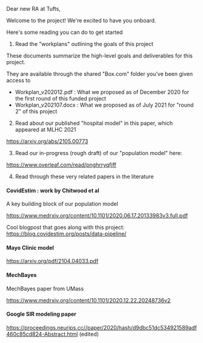 Dear new RA at Tufts,

Welcome to the project! We're excited to have you onboard.

Here's some reading you can do to get started

1) Read the "workplans" outlining the goals of this project

These documents summarize the high-level goals and deliverables for this project.

They are available through the shared "Box.com" folder you've been given access to

- Workplan_v202012.pdf : What we proposed as of December 2020 for the first round of this funded project
- Workplan_v202107.docx : What we proposed as of July 2021 for "round 2" of this project

2) Read about our published "hospital model" in this paper, which appeared at MLHC 2021

https://arxiv.org/abs/2105.00773


3) Read our in-progress (rough draft) of our "population model" here:

https://www.overleaf.com/read/pnghrryqfjff

4) Read through these very related papers in the literature

#### CovidEstim : work by Chitwood et al 

A key building block of our population model

https://www.medrxiv.org/content/10.1101/2020.06.17.20133983v3.full.pdf

Cool blogpost that goes along with this project:
https://blog.covidestim.org/posts/data-pipeline/

#### Mayo Clinic model

https://arxiv.org/pdf/2104.04033.pdf

#### MechBayes

MechBayes paper from UMass

https://www.medrxiv.org/content/10.1101/2020.12.22.20248736v2

#### Google SIR modeling paper

https://proceedings.neurips.cc//paper/2020/hash/d9dbc51dc534921589adf460c85cd824-Abstract.html (edited) 
